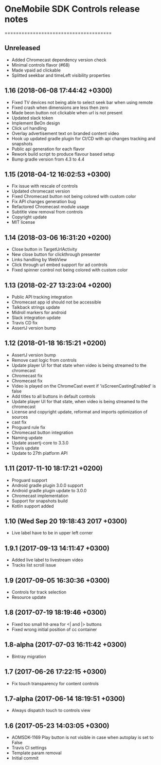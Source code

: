 # OneMobile SDK Controls release notes
======================================

Unreleased
----------
- Added Chromecast dependency version check
- Minimal controls flavor (#68)
- Made vpaid ad clickable
- Splitted seekbar and timeLeft visibility properties

1.16 (2018-06-08 17:44:42 +0300)
--------------------------------
- Fixed TV devices not being able to select seek bar when using remote
- Fixed crash when dimensions are less then zero
- Made beon button not clickable when url is not present
- Updated slack token
- Implement BeOn design
- Click url handling
- Overlay advertisement text on branded content video
- Hook up updated gradle plugin for CI/CD with api changes tracking and snapshots
- Public api generation for each flavor
- Rework build script to produce flavour based setup
- Bump gradle version from 4.3 to 4.4

1.15 (2018-04-12 16:02:53 +0300)
--------------------------------
- Fix issue with rescale of controls
- Updated chromecast version
- Fixed Chromecast button not being colored with custom color
- Fix API changes generation bug
- Refactored Chromecast module usage
- Subtitle view removal from controls
- Copyright update
- MIT license

1.14 (2018-03-06 16:31:20 +0200)
--------------------------------
- Close button in TargetUrlActivity
- New close button for clickthrough presenter
- Links handling by WebView
- Click through url embed support for ad controls
- Fixed spinner control not being colored with custom color

1.13 (2018-02-27 13:23:04 +0200)
--------------------------------
- Public API tracking integration
- Chromecast app id should not be accessible
- Talkback strings update
- Midroll markers for android
- Slack integration update
- Travis CD fix
- AssertJ version bump

1.12 (2018-01-18 16:15:21 +0200)
--------------------------------
- AssertJ version bump
- Remove cast logic from controls
- Update player UI for that state when video is being streamed to the chromecast
- Chromecast fix
- Chromecast fix
- Video is played on the ChromeCast event if 'isScreenCastingEnabled' is false
- Add titles to all buttons in default controls
- Update player UI for that state, when video is being streamed to the chromecast
- License and copyright update, reformat and imports optimization of sources
- cast fix
- Proguard rule fix
- Chromecast button integration
- Naming update
- Update assertj-core to 3.3.0
- Travis update
- Update to 27th platform API

1.11 (2017-11-10 18:17:21 +0200)
--------------------------------
- Proguard support
- Android gradle plugin 3.0.0 support
- Android gradle plugin update to 3.0.0
- Chromecast implementation
- Support for snapshots build
- Kotlin support added

1.10 (Wed Sep 20 19:18:43 2017 +0300)
-------------------------------------
- Live label have to be in upper left corner

1.9.1 (2017-09-13 14:11:47 +0300)
---------------------------------
- Added live label to livestream video
- Tracks list scroll issue

1.9 (2017-09-05 16:30:36 +0300)
-------------------------------
- Controls for track selection
- Resource update

1.8 (2017-07-19 18:19:46 +0300)
-------------------------------
- Fixed too small hit-area for <| and |> buttons
- Fixed wrong initial position of cc container

1.8-alpha (2017-07-03 16:11:42 +0300)
-------------------------------------
- Bintray migration

1.7 (2017-06-26 17:22:15 +0300)
-------------------------------
- Fix touch transparency for content controls

1.7-alpha (2017-06-14 18:19:51 +0300)
-------------------------------------
- Always dispatch touch to controls view

1.6 (2017-05-23 14:03:05 +0300)
-------------------------------
- AOMSDK-1169 Play button is not visible in case when autoplay is set to False
- Travis CI settings
- Template param removal
- Initial commit
